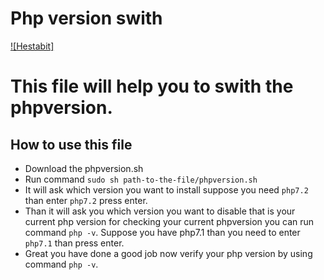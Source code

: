 # Php version swith

[![Hestabit]](https://www.hestabit.com)


# This file will help you to swith the phpversion.

## How to use this file

  - Download the phpversion.sh
  - Run command `sudo sh path-to-the-file/phpversion.sh`
  - It will ask which version you want to install suppose you need `php7.2` than enter `php7.2` 
    press enter.
  - Than it will ask you which version you want to disable that is your current php version for checking your current phpversion you can run command `php -v`. Suppose you have php7.1 than you need to enter `php7.1` than press enter.
  - Great you have done a good job now verify your php version by using command `php -v`.



